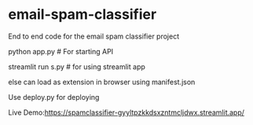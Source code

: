 # email-spam-classifier

End to end code for the email spam classifier project

python app.py # For starting API

streamlit run s.py # for using streamlit app

else can load as extension in browser using manifest.json


Use deploy.py for deploying


Live Demo:https://spamclassifier-gyyltpzkkdsxzntmcljdwx.streamlit.app/
